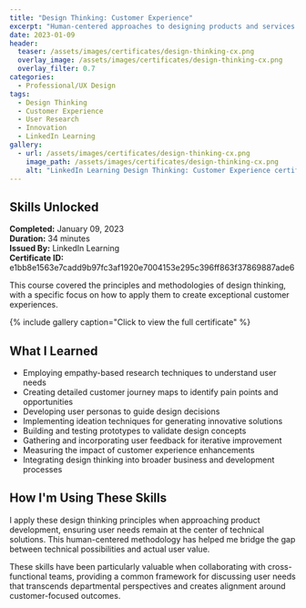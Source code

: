 ```yaml
---
title: "Design Thinking: Customer Experience"
excerpt: "Human-centered approaches to designing products and services that genuinely address user needs and pain points"
date: 2023-01-09
header:
  teaser: /assets/images/certificates/design-thinking-cx.png
  overlay_image: /assets/images/certificates/design-thinking-cx.png
  overlay_filter: 0.7
categories:
  - Professional/UX Design
tags:
  - Design Thinking
  - Customer Experience
  - User Research
  - Innovation
  - LinkedIn Learning
gallery:
  - url: /assets/images/certificates/design-thinking-cx.png
    image_path: /assets/images/certificates/design-thinking-cx.png
    alt: "LinkedIn Learning Design Thinking: Customer Experience certification"
---
```


## Skills Unlocked

**Completed:** January 09, 2023  
**Duration:** 34 minutes  
**Issued By:** LinkedIn Learning  
**Certificate ID:** e1bb8e1563e7cadd9b97fc3af1920e7004153e295c396ff863f37869887ade6

This course covered the principles and methodologies of design thinking, with a specific focus on how to apply them to create exceptional customer experiences.

{% include gallery caption="Click to view the full certificate" %}

## What I Learned

* Employing empathy-based research techniques to understand user needs
* Creating detailed customer journey maps to identify pain points and opportunities
* Developing user personas to guide design decisions
* Implementing ideation techniques for generating innovative solutions
* Building and testing prototypes to validate design concepts
* Gathering and incorporating user feedback for iterative improvement
* Measuring the impact of customer experience enhancements
* Integrating design thinking into broader business and development processes

## How I'm Using These Skills

I apply these design thinking principles when approaching product development, ensuring user needs remain at the center of technical solutions. This human-centered methodology has helped me bridge the gap between technical possibilities and actual user value.

These skills have been particularly valuable when collaborating with cross-functional teams, providing a common framework for discussing user needs that transcends departmental perspectives and creates alignment around customer-focused outcomes.